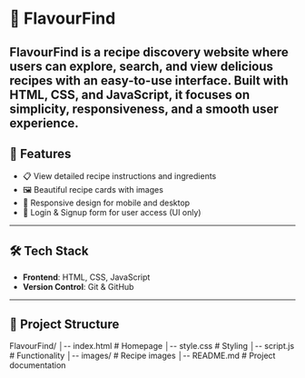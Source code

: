 # 🍴 FlavourFind  

FlavourFind is a recipe discovery website where users can explore, search, and view delicious recipes with an easy-to-use interface. Built with **HTML, CSS, and JavaScript**, it focuses on simplicity, responsiveness, 
and a smooth user experience.  
---

## 🚀 Features  
- 📋 View detailed recipe instructions and ingredients  
- 🖼️ Beautiful recipe cards with images  
- 📱 Responsive design for mobile and desktop  
- 🔐 Login & Signup form for user access (UI only)  

---

## 🛠️ Tech Stack  
- **Frontend**: HTML, CSS, JavaScript  
- **Version Control**: Git & GitHub  

---

## 📂 Project Structure  
FlavourFind/
│-- index.html # Homepage
│-- style.css # Styling
│-- script.js # Functionality
│-- images/ # Recipe images
│-- README.md # Project documentation
